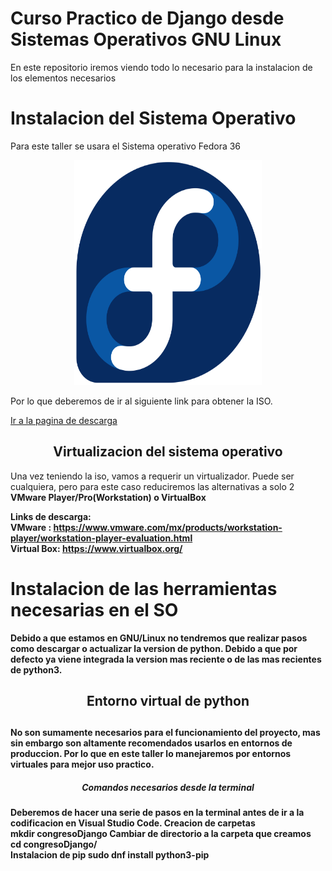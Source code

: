 # Curso Practico de Django desde Sistemas Operativos GNU Linux
En este repositorio iremos viendo todo lo necesario para la instalacion de los elementos necesarios 


# Instalacion del Sistema Operativo
Para este taller se usara el Sistema operativo Fedora 36
<div align="center"> 
<img src="https://github.com/IGerardoJR/testImages/raw/main/ImagenesGit/Fedora-logo.png" width="300" height="360" ></img>
</div>

Por lo que deberemos de ir al siguiente link para obtener la ISO.

<a href="https://getfedora.org/es/workstation/download/">Ir a la pagina de descarga</a>

<div align="center">
<h2> Virtualizacion del sistema operativo </h3>
  </div>
Una vez teniendo la iso, vamos a requerir un virtualizador. Puede ser cualquiera, pero para este caso reduciremos las alternativas a solo 2
<b> VMware Player/Pro(Workstation) o VirtualBox <b>

Links de descarga: 
  <br>
  <b> VMware : https://www.vmware.com/mx/products/workstation-player/workstation-player-evaluation.html <b> 
  <br>
  <b> Virtual Box: https://www.virtualbox.org/ <b>
    

# Instalacion de las herramientas necesarias en el SO
Debido a que estamos en GNU/Linux no tendremos que realizar pasos como descargar o actualizar la version de python. Debido a que por defecto
 ya viene integrada la version mas reciente o de las mas recientes de python3.
    
 <div align="center">
   <h2> Entorno virtual de python <h2>
     </div>
     
No son sumamente necesarios para el funcionamiento del proyecto, mas sin embargo son <b>altamente recomendados<b> usarlos en entornos 
de produccion. Por lo que en este taller lo manejaremos por entornos virtuales para mejor uso practico.
<br>
<div align="center">
  <h5> Comandos necesarios desde la terminal <h5>
    </div>
 Deberemos de hacer una serie de pasos en la terminal antes de ir a la codificacion en Visual Studio Code.
  <b> Creacion de carpetas <b>
  <br>
  mkdir congresoDjango
  <b> Cambiar de directorio a la carpeta que creamos <b>
  <br>
  cd congresoDjango/
  <br>
  <b> Instalacion de pip <b>
  sudo dnf install python3-pip
    
    
                                       
